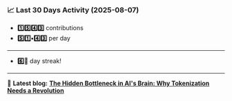 <!--START_STATS-->
### 📈 Last 30 Days Activity (2025-08-07)  
- **1️⃣5️⃣4️⃣3️⃣** contributions  
- **5️⃣1️⃣•4️⃣3️⃣** per day
---
- **6️⃣🎱** day streak!
---
📝 **Latest blog:** [**The Hidden Bottleneck in AI's Brain: Why Tokenization Needs a Revolution**](https://andriak.com/blog/tokenization-revolution)
<!--END_STATS-->

